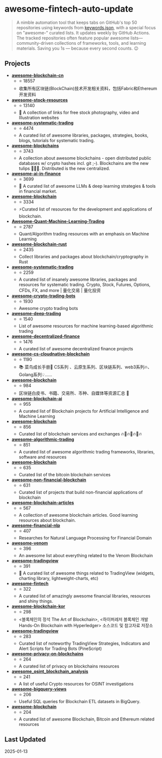 # awesome-fintech-auto-update

> A nimble automation tool that keeps tabs on GitHub's top 50 repositories using keywords from [keywords.json](keywords.json), with a special focus on "awesome-" curated lists. It updates weekly by GitHub Actions. The tracked repositories often feature popular awesome lists—community-driven collections of frameworks, tools, and learning materials. Saving you 1s — because every second counts. 😉

## Projects

- **[awesome-blockchain-cn](https://github.com/chaozh/awesome-blockchain-cn)**
  - ⭐ 18557
  - 收集所有区块链(BlockChain)技术开发相关资料，包括Fabric和Ethereum开发资料
- **[awesome-stock-resources](https://github.com/neutraltone/awesome-stock-resources)**
  - ⭐ 13140
  - :city_sunrise: A collection of links for free stock photography, video and Illustration websites
- **[awesome-systematic-trading](https://github.com/paperswithbacktest/awesome-systematic-trading)**
  - ⭐ 4474
  - A curated list of awesome libraries, packages, strategies, books, blogs, tutorials for systematic trading.
- **[awesome-blockchains](https://github.com/openblockchains/awesome-blockchains)**
  - ⭐ 3743
  - A collection about awesome blockchains - open distributed public databases w/ crypto hashes incl. git ;-).  Blockchains are the new tulips :tulip::tulip::tulip:. Distributed is the new centralized. 
- **[awesome-ai-in-finance](https://github.com/georgezouq/awesome-ai-in-finance)**
  - ⭐ 3699
  - 🔬 A curated list of awesome LLMs & deep learning strategies & tools in financial market.
- **[awesome-blockchain](https://github.com/yjjnls/awesome-blockchain)**
  - ⭐ 3334
  - ⚡️Curated list of resources for the development and applications of blockchain.
- **[Awesome-Quant-Machine-Learning-Trading](https://github.com/grananqvist/Awesome-Quant-Machine-Learning-Trading)**
  - ⭐ 2787
  - Quant/Algorithm trading resources with an emphasis on Machine Learning
- **[awesome-blockchain-rust](https://github.com/rust-in-blockchain/awesome-blockchain-rust)**
  - ⭐ 2435
  - Collect libraries and packages about blockchain/cryptography in Rust
- **[awesome-systematic-trading](https://github.com/wangzhe3224/awesome-systematic-trading)**
  - ⭐ 2259
  - A curated list of insanely awesome libraries, packages and resources for systematic trading. Crypto, Stock, Futures, Options, CFDs, FX, and more | 量化交易 | 量化投资
- **[awesome-crypto-trading-bots](https://github.com/botcrypto-io/awesome-crypto-trading-bots)**
  - ⭐ 1930
  - Awesome crypto trading bots
- **[awesome-deep-trading](https://github.com/cbailes/awesome-deep-trading)**
  - ⭐ 1540
  - List of awesome resources for machine learning-based algorithmic trading
- **[awesome-decentralized-finance](https://github.com/ong/awesome-decentralized-finance)**
  - ⭐ 1476
  - A curated list of awesome decentralized finance projects
- **[awesome-cs-cloudnative-blockchain](https://github.com/cubxxw/awesome-cs-cloudnative-blockchain)**
  - ⭐ 1190
  - 📚 菜鸟成长手册🚀  CS系列 、云原生系列、区块链系列、web3系列🔥、Golang系列💡......
- **[awesome-blockchain](https://github.com/dily3825002/awesome-blockchain)**
  - ⭐ 984
  - 区块链白皮书、书籍、交易所、币种、自媒体等资源汇总 💯
- **[awesome-blockchain-ai](https://github.com/steven2358/awesome-blockchain-ai)**
  - ⭐ 955
  - A curated list of Blockchain projects for Artificial Intelligence and Machine Learning
- **[awesome-blockchain](https://github.com/imbaniac/awesome-blockchain)**
  - ⭐ 856
  - Curated list of blockchain services and exchanges 🔥🏦🔥🏦🔥🏦🔥
- **[awesome-algorithmic-trading](https://github.com/joelowj/awesome-algorithmic-trading)**
  - ⭐ 851
  - A curated list of awesome algorithmic trading frameworks, libraries, software and resources
- **[awesome-blockchain](https://github.com/igorbarinov/awesome-blockchain)**
  - ⭐ 635
  - Curated list of the bitcoin blockchain services
- **[awesome-non-financial-blockchain](https://github.com/machinomy/awesome-non-financial-blockchain)**
  - ⭐ 631
  - Curated list of projects that build non-financial applications of blockchain
- **[awesome-blockchain-articles](https://github.com/hylinux1024/awesome-blockchain-articles)**
  - ⭐ 567
  - A collection of awesome blockchain articles. Good learning resources about blockchain. 
- **[awesome-financial-nlp](https://github.com/icoxfog417/awesome-financial-nlp)**
  - ⭐ 407
  - Researches for Natural Language Processing for Financial Domain
- **[awesome-venom](https://github.com/venom-blockchain/awesome-venom)**
  - ⭐ 396
  - An awesome list about everything related to the Venom Blockchain
- **[awesome-tradingview](https://github.com/tradingview/awesome-tradingview)**
  - ⭐ 391
  - 🎉 A curated list of awesome things related to TradingView (widgets, charting library, lightweight-charts, etc)
- **[awesome-fintech](https://github.com/7kfpun/awesome-fintech)**
  - ⭐ 322
  - A curated list of amazingly awesome financial libraries, resources and shiny things.
- **[awesome-blockchain-kor](https://github.com/yunho0130/awesome-blockchain-kor)**
  - ⭐ 298
  - <블록체인의 정석 The Art of Blockchain>, <하이퍼레저 블록체인 개발 Hands-On Blockchain with Hyperledger> 소스코드 및 참고자료 저장소
- **[awesome-tradingview](https://github.com/just-nilux/awesome-tradingview)**
  - ⭐ 283
  - Curated list of noteworthy TradingView Strategies, Indicators and Alert Scripts for Trading Bots (PineScript)
- **[awesome-privacy-on-blockchains](https://github.com/Mikerah/awesome-privacy-on-blockchains)**
  - ⭐ 264
  - A curated list of privacy on blockchains resources
- **[awesome_osint_blockchain_analysis](https://github.com/aaarghhh/awesome_osint_blockchain_analysis)**
  - ⭐ 241
  - A list of useful Crypto resources for OSINT investigations
- **[awesome-bigquery-views](https://github.com/blockchain-etl/awesome-bigquery-views)**
  - ⭐ 206
  - Useful SQL queries for Blockchain ETL datasets in BigQuery.
- **[awesome-blockchain](https://github.com/coderplex-org/awesome-blockchain)**
  - ⭐ 204
  - A curated list of awesome Blockchain, Bitcoin and Ethereum related resources

## Last Updated

2025-01-13